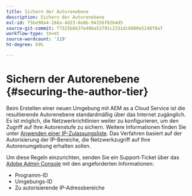 ```yaml
---
title: Sichern der Autorenebene
description: Sichern der Autorenebene
exl-id: f5be90a4-266a-4d23-8e8b-94156f0264d5
source-git-commit: f7525b6b37e486a53791c2331dc6000e5248f8af
workflow-type: tm+mt
source-wordcount: '119'
ht-degree: 69%

---
```


# Sichern der Autorenebene {#securing-the-author-tier}

Beim Erstellen einer neuen Umgebung mit AEM as a Cloud Service ist die resultierende Autorenebene standardmäßig über das Internet zugänglich. Es ist möglich, die Netzwerkrichtlinien weiter zu konfigurieren, um den Zugriff auf Ihre Autorenstufe zu sichern. Weitere Informationen finden Sie unter [Anwenden einer IP-Zulassungsliste](https://experienceleague.adobe.com/docs/experience-manager-cloud-service/implementing/using-cloud-manager/ip-allow-lists/apply-allow-list.html?lang=de). Das Verfahren basiert auf der Autorisierung der IP-Bereiche, die Netzwerkzugriff auf Ihre Autorenumgebung erhalten sollen.

Um diese Regeln einzurichten, senden Sie ein Support-Ticket über das [Adobe Admin Console](https://adminconsole.adobe.com/) mit den angeforderten Informationen:

* Programm-ID
* Umgebungs-ID
* Zu autorisierende IP-Adressbereiche

